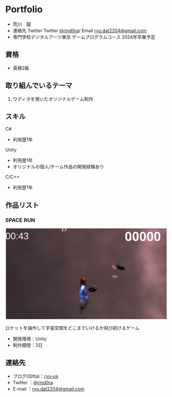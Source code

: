 # Portfolio

- 荒川　龍
- 連絡先 Twitter Twitter [@rind0ra](https://twitter.com/rind0ra)/ Email [ryu.dat2204@gmail.com](mailto:ryu.dat2204@gmail.com)
- 専門学校デジタルアーツ東京 ゲームプログラムコース 2024年卒業予定

## 資格
- 英検2級

## 取り組んでいるテーマ
1. ウディタを用いたオリジナルゲーム制作



## スキル
C#
 - 利用歴1年

Unity
 - 利用歴1年
  - オリジナルの個人/チーム作品の開発経験あり

C/C++
 - 利用歴1年
  

## 作品リスト

### SPACE RUN

![スクリーンショット](img01.png)

ロケットを操作して宇宙空間をどこまでいけるか飛び続けるゲーム
- 開発環境：Unity
- 制作期間：3日



## 連絡先
- ブログ(Qitta)：[ryu-ua](https://qiita.com/ryu-ua) 
- Twitter ：[@rind0ra](https://twitter.com/rind0ra)
- E-mail ：[ryu.dat2204@gmail.com](mailto:ryu.dat2204@gmail.com)